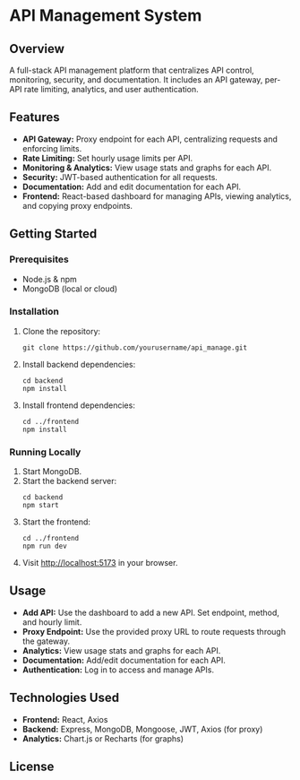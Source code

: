 # API Management System

## Overview
A full-stack API management platform that centralizes API control, monitoring, security, and documentation. It includes an API gateway, per-API rate limiting, analytics, and user authentication.

## Features
- **API Gateway:** Proxy endpoint for each API, centralizing requests and enforcing limits.
- **Rate Limiting:** Set hourly usage limits per API.
- **Monitoring & Analytics:** View usage stats and graphs for each API.
- **Security:** JWT-based authentication for all requests.
- **Documentation:** Add and edit documentation for each API.
- **Frontend:** React-based dashboard for managing APIs, viewing analytics, and copying proxy endpoints.

## Getting Started

### Prerequisites
- Node.js & npm
- MongoDB (local or cloud)

### Installation
1. Clone the repository:
   ```
   git clone https://github.com/yourusername/api_manage.git
   ```
2. Install backend dependencies:
   ```
   cd backend
   npm install
   ```
3. Install frontend dependencies:
   ```
   cd ../frontend
   npm install
   ```

### Running Locally
1. Start MongoDB.
2. Start the backend server:
   ```
   cd backend
   npm start
   ```
3. Start the frontend:
   ```
   cd ../frontend
   npm run dev
   ```
4. Visit [http://localhost:5173](http://localhost:5173) in your browser.

## Usage

- **Add API:** Use the dashboard to add a new API. Set endpoint, method, and hourly limit.
- **Proxy Endpoint:** Use the provided proxy URL to route requests through the gateway.
- **Analytics:** View usage stats and graphs for each API.
- **Documentation:** Add/edit documentation for each API.
- **Authentication:** Log in to access and manage APIs.

## Technologies Used
- **Frontend:** React, Axios
- **Backend:** Express, MongoDB, Mongoose, JWT, Axios (for proxy)
- **Analytics:** Chart.js or Recharts (for graphs)

## License